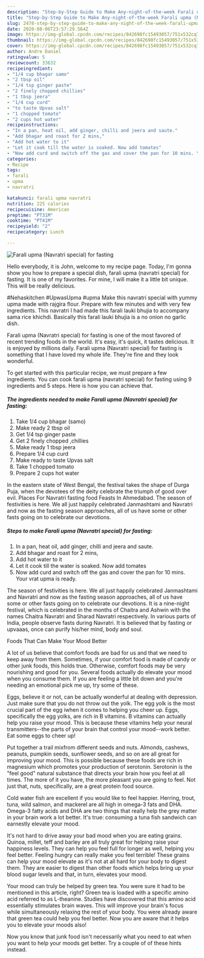 ```yaml
---
description: "Step-by-Step Guide to Make Any-night-of-the-week Farali upma (Navratri special) for fasting"
title: "Step-by-Step Guide to Make Any-night-of-the-week Farali upma (Navratri special) for fasting"
slug: 2478-step-by-step-guide-to-make-any-night-of-the-week-farali-upma-navratri-special-for-fasting
date: 2020-08-06T23:57:29.564Z
image: https://img-global.cpcdn.com/recipes/842698fc15493057/751x532cq70/farali-upma-navratri-special-for-fasting-recipe-main-photo.jpg
thumbnail: https://img-global.cpcdn.com/recipes/842698fc15493057/751x532cq70/farali-upma-navratri-special-for-fasting-recipe-main-photo.jpg
cover: https://img-global.cpcdn.com/recipes/842698fc15493057/751x532cq70/farali-upma-navratri-special-for-fasting-recipe-main-photo.jpg
author: Andre Daniel
ratingvalue: 5
reviewcount: 33632
recipeingredient:
- "1/4 cup bhagar samo"
- "2 tbsp oil"
- "1/4 tsp ginger paste"
- "2 finely chopped chillies"
- "1 tbsp jeera"
- "1/4 cup curd"
- "to taste Upvas salt"
- "1 chopped tomato"
- "2 cups hot water"
recipeinstructions:
- "In a pan, heat oil, add ginger, chilli and jeera and saute."
- "Add bhagar and roast for 2 mins,"
- "Add hot water to it"
- "Let it cook till the water is soaked. Now add tomates"
- "Now add curd and switch off the gas and cover the pan for 10 mins. Your vrat upma is ready."
categories:
- Recipe
tags:
- farali
- upma
- navratri

katakunci: farali upma navratri 
nutrition: 225 calories
recipecuisine: American
preptime: "PT31M"
cooktime: "PT41M"
recipeyield: "2"
recipecategory: Lunch

---
```



![Farali upma (Navratri special) for fasting](https://img-global.cpcdn.com/recipes/842698fc15493057/751x532cq70/farali-upma-navratri-special-for-fasting-recipe-main-photo.jpg)

Hello everybody, it is John, welcome to my recipe page. Today, I'm gonna show you how to prepare a special dish, farali upma (navratri special) for fasting. It is one of my favorites. For mine, I will make it a little bit unique. This will be really delicious.

#Nehaskitchen #UpwasUpma #upma Make this navratri special with yummy upma made with rajgira flour. Prepare with few minutes and with very few ingredients. This navratri I had made this farali lauki bhujia to accompany sama rice khichdi. Basically this farali lauki bhujia is a no onion no garlic dish.

Farali upma (Navratri special) for fasting is one of the most favored of recent trending foods in the world. It's easy, it's quick, it tastes delicious. It is enjoyed by millions daily. Farali upma (Navratri special) for fasting is something that I have loved my whole life. They're fine and they look wonderful.


To get started with this particular recipe, we must prepare a few ingredients. You can cook farali upma (navratri special) for fasting using 9 ingredients and 5 steps. Here is how you can achieve that.

<!--inarticleads1-->

##### The ingredients needed to make Farali upma (Navratri special) for fasting:

1. Take 1/4 cup bhagar (samo)
1. Make ready 2 tbsp oil
1. Get 1/4 tsp ginger paste
1. Get 2 finely chopped ,chillies
1. Make ready 1 tbsp jeera
1. Prepare 1/4 cup curd
1. Make ready to taste Upvas salt
1. Take 1 chopped tomato
1. Prepare 2 cups hot water


In the eastern state of West Bengal, the festival takes the shape of Durga Puja, when the devotees of the deity celebrate the triumph of good over evil. Places For Navratri fasting food Feasts In Ahmedabad. The season of festivities is here. We all just happily celebrated Janmashtami and Navratri and now as the fasting season approaches, all of us have some or other fasts going on to celebrate our devotions. 

<!--inarticleads2-->

##### Steps to make Farali upma (Navratri special) for fasting:

1. In a pan, heat oil, add ginger, chilli and jeera and saute.
1. Add bhagar and roast for 2 mins,
1. Add hot water to it
1. Let it cook till the water is soaked. Now add tomates
1. Now add curd and switch off the gas and cover the pan for 10 mins. Your vrat upma is ready.


The season of festivities is here. We all just happily celebrated Janmashtami and Navratri and now as the fasting season approaches, all of us have some or other fasts going on to celebrate our devotions. It is a nine-night festival, which is celebrated in the months of Chaitra and Ashwin with the names Chaitra Navratri and Sharad Navratri respectively. In various parts of India, people observe fasts during Navratri. It is believed that by fasting or upvaaas, once can purify his/her mind, body and soul. 

Foods That Can Make Your Mood Better


A lot of us believe that comfort foods are bad for us and that we need to keep away from them. Sometimes, if your comfort food is made of candy or other junk foods, this holds true. Otherwise, comfort foods may be very nourishing and good for you. Several foods actually do elevate your mood when you consume them. If you are feeling a little bit down and you're needing an emotional pick me up, try some of these.

Eggs, believe it or not, can be actually wonderful at dealing with depression. Just make sure that you do not throw out the yolk. The egg yolk is the most crucial part of the egg iwhen it comes to helping you cheer up. Eggs, specifically the egg yolks, are rich in B vitamins. B vitamins can actually help you raise your mood. This is because these vitamins help your neural transmitters--the parts of your brain that control your mood--work better. Eat some eggs to cheer up!

Put together a trail mixfrom different seeds and nuts. Almonds, cashews, peanuts, pumpkin seeds, sunflower seeds, and so on are all great for improving your mood. This is possible because these foods are rich in magnesium which promotes your production of serotonin. Serotonin is the "feel good" natural substance that directs your brain how you feel at all times. The more of it you have, the more pleasant you are going to feel. Not just that, nuts, specifically, are a great protein food source.

Cold water fish are excellent if you would like to feel happier. Herring, trout, tuna, wild salmon, and mackerel are all high in omega-3 fats and DHA. Omega-3 fatty acids and DHA are two things that really help the grey matter in your brain work a lot better. It's true: consuming a tuna fish sandwich can earnestly elevate your mood. 

It's not hard to drive away your bad mood when you are eating grains. Quinoa, millet, teff and barley are all truly great for helping raise your happiness levels. They can help you feel full for longer as well, helping you feel better. Feeling hungry can really make you feel terrible! These grains can help your mood elevate as it's not at all hard for your body to digest them. They are easier to digest than other foods which helps bring up your blood sugar levels and that, in turn, elevates your mood.

Your mood can truly be helped by green tea. You were sure it had to be mentioned in this article, right? Green tea is loaded with a specific amino acid referred to as L-theanine. Studies have discovered that this amino acid essentially stimulates brain waves. This will improve your brain's focus while simultaneously relaxing the rest of your body. You were already aware that green tea could help you feel better. Now you are aware that it helps you to elevate your moods also!

Now you know that junk food isn't necessarily what you need to eat when you want to help your moods get better. Try  a  couple of  of  these  hints  instead.

